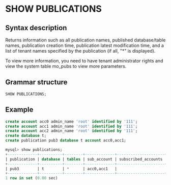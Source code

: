 # **SHOW PUBLICATIONS**

## **Syntax description**

Returns information such as all publication names, published database/table names, publication creation time, publication latest modification time, and a list of tenant names specified by the publication (if all, "*" is displayed).

To view more information, you need to have tenant administrator rights and view the system table mo_pubs to view more parameters.

## **Grammar structure**

```
SHOW PUBLICATIONS;
```

## **Example**

```sql
create account acc0 admin_name 'root' identified by '111';
create account acc1 admin_name 'root' identified by '111';
create account acc2 admin_name 'root' identified by '111';
create database t;
create publication pub3 database t account acc0,acc1;

mysql> show publications;
+-------------+----------+--------+-------------+---------------------+---------------------+-------------+----------+
| publication | database | tables | sub_account | subscribed_accounts | create_time         | update_time | comments |
+-------------+----------+--------+-------------+---------------------+---------------------+-------------+----------+
| pub3        | t        | *      | acc0,acc1   |                     | 2024-10-25 16:36:04 | NULL        |          |
+-------------+----------+--------+-------------+---------------------+---------------------+-------------+----------+
1 row in set (0.00 sec)
```
